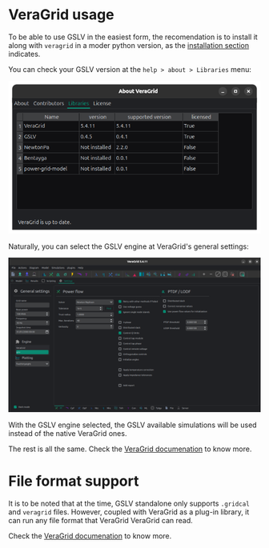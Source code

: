 # VeraGrid usage

To be able to use GSLV in the easiest form, the recomendation is to install it
along with `veragrid` in a moder python version, 
as the [installation section](installation.md) indicates.

You can check your GSLV version at the `help > about > Libraries` menu:

![libraries_at_help.png](figures%2Flibraries_at_help.png)

Naturally, you can select the GSLV engine at VeraGrid's general settings:

![veragrid_engine_selection.png](figures%2Fveragrid_engine_selection.png)

With the GSLV engine selected, the GSLV available simulations 
will be used instead of the native VeraGrid ones.

The rest is all the same. 
Check the [VeraGrid documenation](https://veragrid.readthedocs.io/en/latest/) to know more.

# File format support

It is to be noted that at the time, GSLV standalone only supports `.gridcal` and `veragrid` files.
However, coupled with VeraGrid as a plug-in library, it can run any file format that
VeraGrid VeraGrid can read.

Check the [VeraGrid documenation](https://veragrid.readthedocs.io/en/latest/md_source/file_operations.html) 
to know more.
